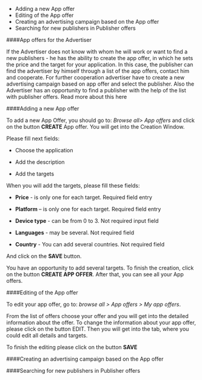 * Adding a new App offer
* Editing  of the App offer
* Creating an advertising campaign based on the App offer
* Searching for new publishers in Publisher offers


####App offers for the Advertiser

If the Advertiser does not know with whom  he will work or want to find a new publishers - he has the ability to create the app offer, in which he sets the price and the target for your application. In this case, the publisher can find the advertiser by himself  through a list of the app offers, contact him and cooperate. For further cooperation advertiser have to create a new advertising campaign based on app offer and select the publisher.
Also  the Advertiser has an opportunity  to find a publisher with the help of the list with publisher offers. Read more about this here

####Adding a new App offer

To add a new App Offer, you should go to: *Browse all> App offers* and click on the button **CREATE** App offer. You will get into the Creation Window. 

Please fill next fields:

*	Choose the application

*	Add the description

*	Add the targets

When you will add the targets, please fill these fields:

*	**Price** - is only one for each target. Required field entry

*	**Platform** – is only one for each target. Required field entry

*	**Device type** - can be from 0 to 3. Not required input field

*	 **Languages** - may be several. Not required field

*	 **Country** - You can add several countries. Not required field

And click on the **SAVE** button. 

You have an opportunity to add several targets.
To finish the creation, click on the button **CREATE APP OFFER**.
After that, you can see all your App offers.


####Editing  of the App offer

To edit your app offer, go to: *browse all > App offers > My app offers*. 

From the list of offers choose your offer and you will get into the detailed information about the offer. To change the information about your app offer, please click on the button EDIT. Then you will get into the tab, where you could edit all details and targets. 

To finish the editing please click on the button **SAVE**

####Creating an advertising campaign based on the App offer


####Searching for new publishers in Publisher offers